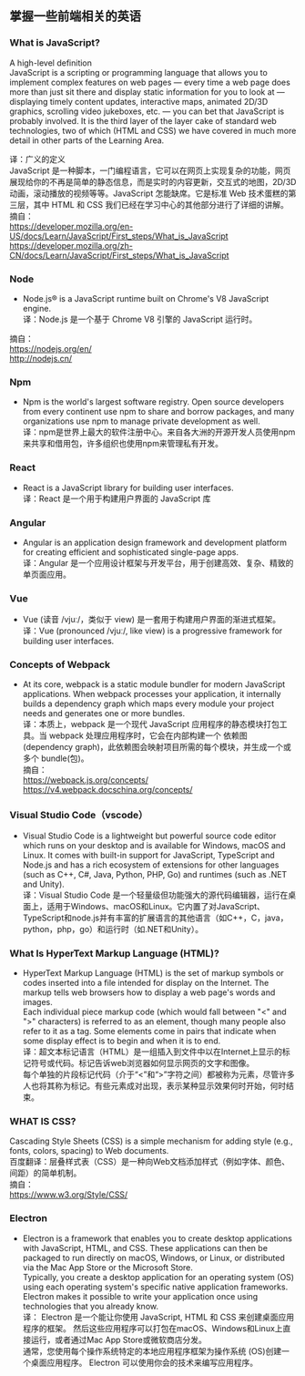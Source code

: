 ﻿

## 掌握一些前端相关的英语

### What is JavaScript?  
A high-level definition  
JavaScript is a scripting or programming language that allows you to implement complex features on web pages — every time a web page does more than just sit there and display static information for you to look at — displaying timely content updates, interactive maps, animated 2D/3D graphics, scrolling video jukeboxes, etc. — you can bet that JavaScript is probably involved. It is the third layer of the layer cake of standard web technologies, two of which (HTML and CSS) we have covered in much more detail in other parts of the Learning Area.  

译：广义的定义  
JavaScript 是一种脚本，一门编程语言，它可以在网页上实现复杂的功能，网页展现给你的不再是简单的静态信息，而是实时的内容更新，交互式的地图，2D/3D 动画，滚动播放的视频等等。JavaScript 怎能缺席。它是标准 Web 技术蛋糕的第三层，其中 HTML 和 CSS 我们已经在学习中心的其他部分进行了详细的讲解。  
摘自：  
https://developer.mozilla.org/en-US/docs/Learn/JavaScript/First_steps/What_is_JavaScript  
https://developer.mozilla.org/zh-CN/docs/Learn/JavaScript/First_steps/What_is_JavaScript



### Node
- Node.js® is a JavaScript runtime built on Chrome's V8 JavaScript engine.  
译：Node.js 是一个基于 Chrome V8 引擎的 JavaScript 运行时。  

摘自：  
https://nodejs.org/en/  
http://nodejs.cn/  

### Npm
- Npm is the world's largest software registry. Open source developers from every continent use npm to share and borrow packages, and many organizations use npm to manage private development as well.  
译：npm是世界上最大的软件注册中心。来自各大洲的开源开发人员使用npm来共享和借用包，许多组织也使用npm来管理私有开发。  

### React
- React is a JavaScript library for building user interfaces.  
译：React 是一个用于构建用户界面的 JavaScript 库   

### Angular
- Angular is an application design framework and development platform for creating efficient and sophisticated single-page apps.  
译：Angular 是一个应用设计框架与开发平台，用于创建高效、复杂、精致的单页面应用。  

### Vue
- Vue (读音 /vjuː/，类似于 view) 是一套用于构建用户界面的渐进式框架。  
译：Vue (pronounced /vjuː/, like view) is a progressive framework for building user interfaces. 

### Concepts of Webpack  
- At its core, webpack is a static module bundler for modern JavaScript applications. When webpack processes your application, it internally builds a dependency graph which maps every module your project needs and generates one or more bundles.  
译：本质上，webpack 是一个现代 JavaScript 应用程序的静态模块打包工具。当 webpack 处理应用程序时，它会在内部构建一个 依赖图(dependency graph)，此依赖图会映射项目所需的每个模块，并生成一个或多个 bundle(包)。   
摘自：  
https://webpack.js.org/concepts/   
https://v4.webpack.docschina.org/concepts/    

### Visual Studio Code（vscode） 
- Visual Studio Code is a lightweight but powerful source code editor which runs on your desktop and is available for Windows, macOS and Linux. It comes with built-in support for JavaScript, TypeScript and Node.js and has a rich ecosystem of extensions for other languages (such as C++, C#, Java, Python, PHP, Go) and runtimes (such as .NET and Unity).   
译：Visual Studio Code 是一个轻量级但功能强大的源代码编辑器，运行在桌面上，适用于Windows、macOS和Linux。它内置了对JavaScript、TypeScript和node.js并有丰富的扩展语言的其他语言（如C++，C，java，python，php，go）和运行时（如.NET和Unity）。  

### What Is HyperText Markup Language (HTML)?  
- HyperText Markup Language (HTML) is the set of markup symbols or codes inserted into a file intended for display on the Internet. The markup tells web browsers how to display a web page's words and images.  
Each individual piece markup code (which would fall between "<" and ">" characters) is referred to as an element, though many people also refer to it as a tag. Some elements come in pairs that indicate when some display effect is to begin and when it is to end.  
译：超文本标记语言（HTML）是一组插入到文件中以在Internet上显示的标记符号或代码。标记告诉web浏览器如何显示网页的文字和图像。  
每个单独的片段标记代码（介于“<”和“>”字符之间）都被称为元素，尽管许多人也将其称为标记。有些元素成对出现，表示某种显示效果何时开始，何时结束。   

### WHAT IS CSS?  
Cascading Style Sheets (CSS) is a simple mechanism for adding style (e.g., fonts, colors, spacing) to Web documents.   
百度翻译：层叠样式表（CSS）是一种向Web文档添加样式（例如字体、颜色、间距）的简单机制。  
摘自：  
https://www.w3.org/Style/CSS/

### Electron   
- Electron is a framework that enables you to create desktop applications with JavaScript, HTML, and CSS. These applications can then be packaged to run directly on macOS, Windows, or Linux, or distributed via the Mac App Store or the Microsoft Store.  
Typically, you create a desktop application for an operating system (OS) using each operating system's specific native application frameworks. Electron makes it possible to write your application once using technologies that you already know.  
译： Electron 是一个能让你使用 JavaScript, HTML 和 CSS 来创建桌面应用程序的框架。 然后这些应用程序可以打包在macOS、Windows和Linux上直接运行，或者通过Mac App Store或微软商店分发。  
通常，您使用每个操作系统特定的本地应用程序框架为操作系统 (OS)创建一个桌面应用程序。 Electron 可以使用你会的技术来编写应用程序。  

